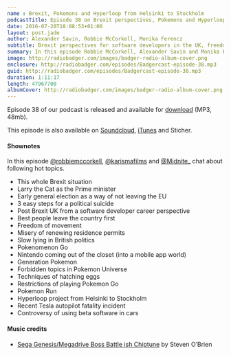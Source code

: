 ```yaml
---
name : Brexit, Pokemons and Hyperloop from Helsinki to Stockholm
podcastTitle: Episode 38 on Brexit perspectives, Pokemons and Hyperloop from Helsinki to Stockholm
date: 2016-07-20T18:08:53+01:00
layout: post.jade
author: Alexander Savin, Robbie McCorkell, Monika Ferencz
subtitle: Brexit perspectives for software developers in the UK, freedom of movement, Pokemon Go craze, techniques for hatching eggs, Hyperloop proposal to connect Helsinki and Stockholm, controversy of releasing beta grade software features over the air to modern cars. More details and links with shownotes can be found on our site http://www.radiobadger.com
summary: In this episode Robbie McCorkell, Alexander Savin and Monika Ferencz talk about Brexit perspectives for software developers in the UK, freedom of movement, Pokemon Go craze, techniques for hatching eggs, Hyperloop proposal to connect Helsinki and Stockholm, controversy of releasing beta grade software features over the air to modern cars. More details and links with shownotes can be found on our site http://www.radiobadger.com This episode is once again recorded in a cozy shed next to the Old Street roundabout in London.
image: http://radiobadger.com/images/badger-radio-album-cover.png
enclosure: http://radiobadger.com/episodes/Badgercast-episode-38.mp3
guid: http://radiobadger.com/episodes/Badgercast-episode-38.mp3
duration: 1:11:17
length: 47967700
albumCover: http://radiobadger.com/images/badger-radio-album-cover.png
---
```


Episode 38 of our podcast is released and available for [download](http://radiobadger.com/episodes/Badgercast-episode-38.mp3) (MP3, 48mb).

This episode is also available on [Soundcloud](https://soundcloud.com/radiobadger/radio-badger-episode-38-brexit-pokemons), [iTunes](https://itunes.apple.com/gb/podcast/radio-badger-tech-podcast/id918884643?mt=2) and Sticher.

#### Shownotes

In this episode [@robbiemccorkell](https://twitter.com/robbiemccorkell), [@karismafilms](https://twitter.com/karismafilms) and [@Midnite_](https://twitter.com/Midnite_) chat about following hot topics.

* This whole Brexit situation
* Larry the Cat as the Prime minister
* Early general election as a way of not leaving the EU
* 3 easy steps for a political suicide
* Post Brexit UK from a software developer career perspective
* Best people leave the country first
* Freedom of movement
* Misery of renewing residence permits
* Slow lying in British politics
* Pokenomenon Go
* Nintendo coming out of the closet (into a mobile app world)
* Generation Pokemon
* Forbidden topics in Pokemon Universe
* Techniques of hatching eggs
* Restrictions of playing Pokemon Go
* Pokemon Run
* Hyperloop project from Helsinki to Stockholm
* Recent Tesla autopilot fatality incident
* Controversy of using beta software in cars

#### Music credits

* [Sega Genesis/Megadrive Boss Battle ish Chiptune](https://soundcloud.com/stevenobrien/sega-genesismegadrive-boss-battle-ish-chiptune) by Steven O’Brien
